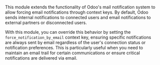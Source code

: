 This module extends the functionality of Odoo's mail notification system to allow forcing email notifications through context keys. By default, Odoo sends internal notifications to connected users and email notifications to external partners or disconnected users. 

With this module, you can override this behavior by setting the `force_notification_by_email` context key, ensuring specific notifications are always sent by email regardless of the user's connection status or notification preferences. This is particularly useful when you need to maintain an email trail for certain communications or ensure critical notifications are delivered via email.